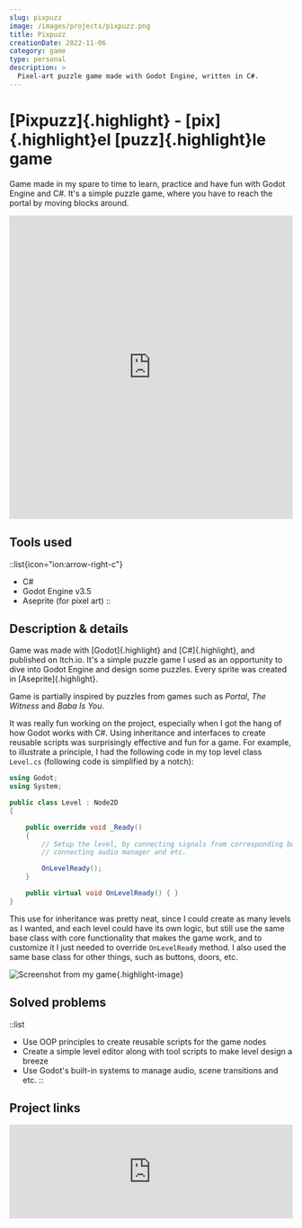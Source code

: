 ```yaml
---
slug: pixpuzz
image: /images/projects/pixpuzz.png
title: Pixpuzz
creationDate: 2022-11-06
category: game
type: personal
description: >
  Pixel-art puzzle game made with Godot Engine, written in C#.
---
```


# [Pixpuzz]{.highlight} - [pix]{.highlight}el [puzz]{.highlight}le game

Game made in my spare to time to learn, practice and have fun with Godot Engine and C#. It's a simple puzzle game, where you have to reach the portal by moving blocks around.

<iframe src="https://itch.io/embed-upload/6789138?color=315e83" allowfullscreen="" width="100%" height="540" frameborder="0"><a href="https://lexpeartha.itch.io/pixpuzz">Play Pixpuzz on itch.io</a></iframe>

## Tools used

::list{icon="ion:arrow-right-c"}
- C#
- Godot Engine v3.5
- Aseprite (for pixel art)
::

## Description & details

Game was made with [Godot]{.highlight} and [C#]{.highlight}, and published on Itch.io. It's a simple puzzle game I used as an opportunity to dive into Godot Engine and design some puzzles. Every sprite was created in [Aseprite]{.highlight}.

Game is partially inspired by puzzles from games such as *Portal*, *The Witness* and *Baba Is You*.

It was really fun working on the project, especially when I got the hang of how Godot works with C#. Using inheritance and interfaces to create reusable scripts was surprisingly effective and fun for a game. For example, to illustrate a principle, I had the following code in my top level class `Level.cs` (following code is simplified by a notch):

```csharp
using Godot;
using System;

public class Level : Node2D
{

    public override void _Ready()
    {
        // Setup the level, by connecting signals from corresponding buttons and doors,
        // connecting audio manager and etc.

        OnLevelReady();
    }

    public virtual void OnLevelReady() { }
}
```

This use for inheritance was pretty neat, since I could create as many levels as I wanted, and each level could have its own logic, but still use the same base class with core functionality that makes the game work, and to customize it I just needed to override `OnLevelReady` method. I also used the same base class for other things, such as buttons, doors, etc.

![Screenshot from my game](/images/projects/pixpuzz.png){.highlight-image}

## Solved problems

::list
- Use OOP principles to create reusable scripts for the game nodes
- Create a simple level editor along with tool scripts to make level design a breeze
- Use Godot's built-in systems to manage audio, scene transitions and etc.
::

## Project links

<iframe src="https://itch.io/embed/1526603?bg_color=3b7599&amp;fg_color=1c3859&amp;link_color=cf8033&amp;border_color=1c3859" width="100%" height="167" frameborder="0"><a href="https://lexpeartha.itch.io/pixpuzz">Pixpuzz by Lexpeartha</a></iframe>